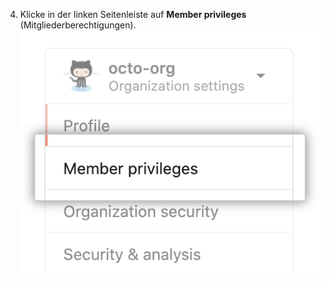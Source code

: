 4. Klicke in der linken Seitenleiste auf **Member privileges** (Mitgliederberechtigungen). ![Mitgliederberechtigungsoption in den Organisationseinstellungen](/assets/images/help/organizations/org-settings-member-privileges.png)
